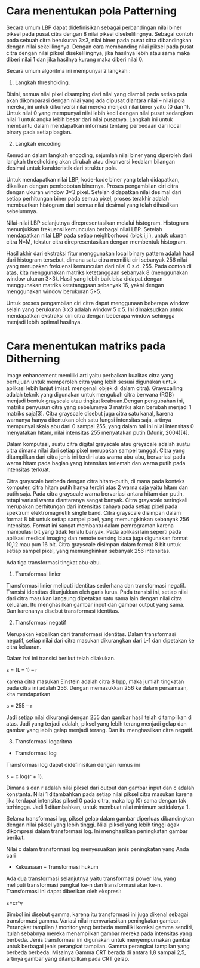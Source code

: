 # Cara menentukan pola Patterning

Secara umum LBP dapat didefinisikan sebagai perbandingan nilai biner piksel pada pusat citra dengan 8 nilai piksel disekelilingnya. Sebagai contoh pada sebuah citra berukuran 3×3, nilai biner pada pusat citra dibandingkan dengan nilai sekelilingnya. Dengan cara membanding nilai piksel pada pusat citra dengan nilai piksel disekelilingnya, jika hasilnya lebih atau sama maka diberi nilai 1 dan jika hasilnya kurang maka diberi nilai 0. 

Secara umum algoritma ini mempunyai 2 langkah  :
1. Langkah thresholding.

Disini, semua nilai pixel disamping dari nilai yang diambil pada setiap pola akan dikomparasi dengan nilai yang ada dipusat diantara nilai – nilai pola mereka, ini untuk dikonversi nilai mereka menjadi nilai biner yaitu (0 dan 1).  Untuk nilai 0 yang mempunyai nilai lebih kecil dengan nilai pusat sedangkan nilai 1 untuk angka lebih besar dari nilai pusatnya. Langkah ini untuk membantu dalam mendapatkan informasi tentang perbedaan dari local binary pada setiap bagian. 

2. Langkah encoding

Kemudian dalam langkah encoding, sejumlah nilai biner yang diperoleh dari langkah thresholding akan dirubah atau dikonversi kedalam bilangan desimal untuk karakteristik dari struktur pola. 

Untuk mendapatkan nilai LBP, kode-kode biner yang telah didapatkan, dikalikan dengan pembobotan binernya. Proses pengambilan ciri citra dengan ukuran window 3×3 pixel. Setelah didapatkan nilai desimal dari setiap perhitungan biner pada semua pixel, proses terakhir adalah membuatkan histogram dari semua nilai desimal yang telah dihasilkan sebelumnya. 

Nilai-nilai LBP selanjutnya direpresentasikan melalui histogram. Histogram menunjukkan frekuensi kemunculan berbagai nilai LBP. Setelah mendapatkan nilai LBP pada setiap neighborhood (blok i,j ), untuk ukuran citra N×M, tekstur citra direpresentasikan dengan membentuk histogram.

Hasil akhir dari ekstraksi fitur menggunakan local binary pattern adalah hasil dari histogram tersebut, dimana satu citra memiliki ciri sebanyak 256 nilai yang merupakan frekuensi kemunculan dari nilai 0 s.d. 255. Pada contoh di atas, kita menggunakan matriks ketetanggaan sebanyak 8 (menggunakan window ukuran 3×3). Hasil yang lebih baik bisa didapat dengan menggunakan matriks ketetanggaan sebanyak 16, yakni dengan menggunakan window berukuran 5×5.

Untuk proses pengambilan ciri citra dapat menggunaan beberapa window selain yang berukuran 3 x3 adalah window 5 x 5. Ini dimaksudkan untuk mendapatkan ekstraksi ciri citra dengan beberapa window sehingga menjadi lebih optimal hasilnya.
 
# Cara menentukan matriks pada Ditherning

Image enhancement memiliki arti yaitu perbaikan kualitas citra yang bertujuan untuk memperoleh citra yang lebih sesuai digunakan untuk aplikasi lebih lanjut (misal: mengenali objek di dalam citra). Grayscalling adalah teknik yang digunakan untuk mengubah citra berwana (RGB) menjadi bentuk grayscale atau tingkat keabuan.Dengan pengubahan ini, matriks penyusun citra yang sebelumnya 3 matriks akan berubah menjadi 1 matriks saja[3]. Citra grayscale disebut juga citra satu kanal, karena warnanya hanya ditentukan oleh satu fungsi intensitas saja, artinya mempunyai skala abu dari 0 sampai 255, yang dalam hal ini nilai intensitas 0 menyatakan hitam, nilai intensitas 255 menyatakan putih (Munir, 2004)[4].

Dalam komputasi, suatu citra digital grayscale atau greyscale adalah suatu citra dimana nilai dari setiap pixel merupakan sampel tunggal. Citra yang ditampilkan dari citra jenis ini terdiri atas warna abu-abu, bervariasi pada warna hitam pada bagian yang intensitas terlemah dan warna putih pada intensitas terkuat. 

Citra grayscale berbeda dengan citra hitam-putih, di mana pada konteks komputer, citra hitam putih hanya terdiri atas 2 warna saja yaitu hitam dan putih saja. Pada citra grayscale warna bervariasi antara hitam dan putih, tetapi variasi warna diantaranya sangat banyak. Citra grayscale seringkali merupakan perhitungan dari intensitas cahaya pada setiap pixel pada spektrum elektromagnetik single band. Citra grayscale disimpan dalam format 8 bit untuk setiap sampel pixel, yang memungkinkan sebanyak 256 intensitas. Format ini sangat membantu dalam pemrograman karena manipulasi bit yang tidak terlalu banyak. Pada aplikasi lain seperti pada aplikasi medical imaging dan remote sensing biasa juga digunakan format 10,12 mau pun 16 bit. Citra grayscale disimpan dalam format 8 bit untuk setiap sampel pixel, yang memungkinkan sebanyak 256 intensitas.

Ada tiga transformasi tingkat abu-abu.

1. Transformasi linier

Transformasi linier meliputi identitas sederhana dan transformasi negatif. Transisi identitas ditunjukkan oleh garis lurus. Pada transisi ini, setiap nilai dari citra masukan langsung dipetakan satu sama lain dengan nilai citra keluaran. Itu menghasilkan gambar input dan gambar output yang sama. Dan karenanya disebut transformasi identitas.

2. Transformasi negatif

Merupakan kebalikan dari transformasi identitas. Dalam transformasi negatif, setiap nilai dari citra masukan dikurangkan dari L-1 dan dipetakan ke citra keluaran.

Dalam hal ini transisi berikut telah dilakukan.

s = (L – 1) – r

karena citra masukan Einstein adalah citra 8 bpp, maka jumlah tingkatan pada citra ini adalah 256. Dengan memasukkan 256 ke dalam persamaan, kita mendapatkan

s = 255 – r

Jadi setiap nilai dikurangi dengan 255 dan gambar hasil telah ditampilkan di atas. Jadi yang terjadi adalah, piksel yang lebih terang menjadi gelap dan gambar yang lebih gelap menjadi terang. Dan itu menghasilkan citra negatif.

3. Transformasi logaritma

- Transformasi log

Transformasi log dapat didefinisikan dengan rumus ini

s = c log(r + 1).

Dimana s dan r adalah nilai piksel dari output dan gambar input dan c adalah konstanta. Nilai 1 ditambahkan pada setiap nilai piksel citra masukan karena jika terdapat intensitas piksel 0 pada citra, maka log (0) sama dengan tak terhingga. Jadi 1 ditambahkan, untuk membuat nilai minimum setidaknya 1.

Selama transformasi log, piksel gelap dalam gambar diperluas dibandingkan dengan nilai piksel yang lebih tinggi. Nilai piksel yang lebih tinggi agak dikompresi dalam transformasi log. Ini menghasilkan peningkatan gambar berikut.

Nilai c dalam transformasi log menyesuaikan jenis peningkatan yang Anda cari

- Kekuasaan – Transformasi hukum

Ada dua transformasi selanjutnya yaitu transformasi power law, yang meliputi transformasi pangkat ke-n dan transformasi akar ke-n. Transformasi ini dapat diberikan oleh ekspresi:

s=cr^γ

Simbol ini disebut gamma, karena itu transformasi ini juga dikenal sebagai transformasi gamma. Variasi nilai memvariasikan peningkatan gambar. Perangkat tampilan / monitor yang berbeda memiliki koreksi gamma sendiri, itulah sebabnya mereka menampilkan gambar mereka pada intensitas yang berbeda. Jenis transformasi ini digunakan untuk menyempurnakan gambar untuk berbagai jenis perangkat tampilan. Gamma perangkat tampilan yang berbeda berbeda. Misalnya Gamma CRT berada di antara 1,8 sampai 2,5, artinya gambar yang ditampilkan pada CRT gelap.
